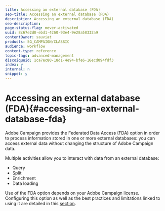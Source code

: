 ```yaml
---
title: Accessing an external database (FDA)
seo-title: Accessing an external database (FDA)
description: Accessing an external database (FDA)
seo-description: 
page-status-flag: never-activated
uuid: 8c67e2d8-ebd1-4260-93e4-9e28a58332a9
contentOwner: sauviat
products: SG_CAMPAIGN/CLASSIC
audience: workflow
content-type: reference
topic-tags: advanced-management
discoiquuid: 1ca7ec80-18d1-4e94-bfe6-16ecd094fdf3
index: y
internal: n
snippet: y
---
```


# Accessing an external database (FDA){#accessing-an-external-database-fda}

Adobe Campaign provides the Federated Data Access (FDA) option in order to process information stored in one or more external databases: you can access external data without changing the structure of Adobe Campaign data.

Multiple activities allow you to interact with data from an external database:

* Query
* Split
* Enrichment
* Data loading

Use of the FDA option depends on your Adobe Campaign license. Configuring this option as well as the best practices and limitations linked to using it are detailed in this [section](../../platform/using/accessing-an-external-database.md).
